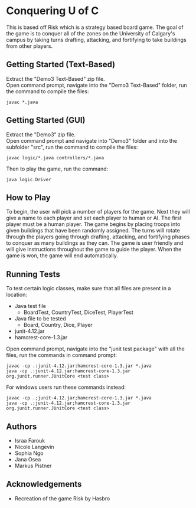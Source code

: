 # Conquering U of C
This is based off Risk which is a strategy based board game. The goal of the game is to conquer all of the zones on the University of Calgary's campus by taking turns drafting, attacking, and fortifying to take buildings from other players.

## Getting Started (Text-Based)
Extract the "Demo3 Text-Based" zip file.\
Open command prompt, navigate into the "Demo3 Text-Based" folder, run the command to compile the files:
```
javac *.java
````
## Getting Started (GUI)
Extract the "Demo3" zip file.\
Open command prompt and navigate into "Demo3" folder and into the subfolder "src", run the command to compile the files:
```
javac logic/*.java controllers/*.java
````
Then to play the game, run the command:
```
java logic.Driver
```

## How to Play
To begin, the user will pick a number of players for the game. Next they will give a name to each player and set each player to human or AI. The first player must be a human player. The game begins by placing troops into given buildings that have been randomly assigned. The turns will rotate through the players going through drafting, attacking, and fortifying phases to conquer as many buildings as they can. The game is user friendly and will give instructions throughout the game to guide the player. When the game is won, the game will end automatically.

## Running Tests
To test certain logic classes, make sure that all files are present in a location:
- Java test file
  - BoardTest, CountryTest, DiceTest, PlayerTest
- Java file to be tested
  - Board, Country, Dice, Player
- junit-4.12.jar
- hamcrest-core-1.3.jar

Open command prompt, navigate into the "junit test package" with all the files, run the commands in command prompt:
```
javac -cp .:junit-4.12.jar:hamcrest-core-1.3.jar *.java
java -cp .:junit-4.12.jar:hamcrest-core-1.3.jar org.junit.runner.JUnitCore <test class>
```
For windows users run these commands instead:
```
javac -cp .;junit-4.12.jar;hamcrest-core-1.3.jar *.java
java -cp .;junit-4.12.jar;hamcrest-core-1.3.jar org.junit.runner.JUnitCore <test class>
```

## Authors
- Israa Farouk
- Nicole Langevin
- Sophia Ngo
- Jana Osea
- Markus Pistner

## Acknowledgements
- Recreation of the game Risk by Hasbro

